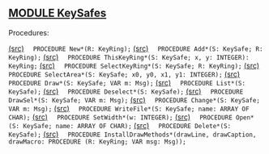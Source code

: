 
## [MODULE KeySafes](https://github.com/io-core/Attest/blob/main/KeySafes.Mod)

Procedures:

[(src)](https://github.com/io-core/Attest/blob/main/KeySafes.Mod#L80) `  PROCEDURE New*(R: KeyRing);`
[(src)](https://github.com/io-core/Attest/blob/main/KeySafes.Mod#L84) `  PROCEDURE Add*(S: KeySafe; R: KeyRing);`
[(src)](https://github.com/io-core/Attest/blob/main/KeySafes.Mod#L89) `  PROCEDURE ThisKeyRing*(S: KeySafe; x, y: INTEGER): KeyRing;`
[(src)](https://github.com/io-core/Attest/blob/main/KeySafes.Mod#L96) `  PROCEDURE SelectKeyRing*(S: KeySafe; R: KeyRing);`
[(src)](https://github.com/io-core/Attest/blob/main/KeySafes.Mod#L101) `  PROCEDURE SelectArea*(S: KeySafe; x0, y0, x1, y1: INTEGER);`
[(src)](https://github.com/io-core/Attest/blob/main/KeySafes.Mod#L115) `  PROCEDURE Draw*(S: KeySafe; VAR m: Msg);`
[(src)](https://github.com/io-core/Attest/blob/main/KeySafes.Mod#L122) `  PROCEDURE List*(S: KeySafe);`
[(src)](https://github.com/io-core/Attest/blob/main/KeySafes.Mod#L137) `  PROCEDURE Deselect*(S: KeySafe);`
[(src)](https://github.com/io-core/Attest/blob/main/KeySafes.Mod#L143) `  PROCEDURE DrawSel*(S: KeySafe; VAR m: Msg);`
[(src)](https://github.com/io-core/Attest/blob/main/KeySafes.Mod#L152) `  PROCEDURE Change*(S: KeySafe; VAR m: Msg);`
[(src)](https://github.com/io-core/Attest/blob/main/KeySafes.Mod#L163) `  PROCEDURE WriteFile*(S: KeySafe; name: ARRAY OF CHAR);`
[(src)](https://github.com/io-core/Attest/blob/main/KeySafes.Mod#L171) `  PROCEDURE SetWidth*(w: INTEGER);`
[(src)](https://github.com/io-core/Attest/blob/main/KeySafes.Mod#L176) `  PROCEDURE Open*(S: KeySafe; name: ARRAY OF CHAR);`
[(src)](https://github.com/io-core/Attest/blob/main/KeySafes.Mod#L193) `  PROCEDURE Delete*(S: KeySafe);`
[(src)](https://github.com/io-core/Attest/blob/main/KeySafes.Mod#L212) `  PROCEDURE InstallDrawMethods*(drawLine, drawCaption, drawMacro: PROCEDURE (R: KeyRing; VAR msg: Msg));`
